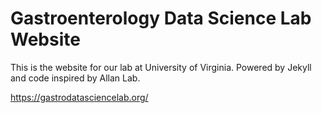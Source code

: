 # Gastroenterology Data Science Lab Website
This is the website for our lab at University of Virginia. Powered by Jekyll and code inspired by Allan Lab.


https://gastrodatasciencelab.org/
